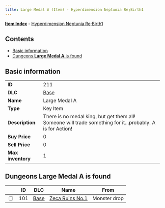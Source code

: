 ```yaml
---
title: Large Medal A (Item) - Hyperdimension Neptunia Re;Birth1
---
```


[**Item Index**](/neptunia/rb1/item/index.html) - [Hyperdimension Neptunia Re;Birth1](/neptunia/rb1)

## Contents

- [Basic information](#basic-information)
- [Dungeons **Large Medal A** is found](#dungeons-large-medal-a-is-found)
## Basic information

|   |   |
| -- | -- |
| **ID** | 211 |
| **DLC** | [Base](/neptunia/rb1/dlc/1-base.html) |
| **Name** | Large Medal A |
| **Type** | Key Item |
| **Description** | There is no medal king, but get them all! Someone will trade something for it...probably. A is for Action! |
| **Buy Price** | 0 |
| **Sell Price** | 0 |
| **Max inventory** | 1 |


## Dungeons **Large Medal A** is found

|    | ID | DLC | Name | From |
| -- | -- | --- | ---- | ---- |
| <input type="checkbox" id="rb1-dungeon-1-101" class="trackbox" /> | 101 | [Base](/neptunia/rb1/dlc/1-base.html) | [Zeca Ruins No.1](/neptunia/rb1/dungeon/1-101-zeca-ruins-no-1.html) | Monster drop |
